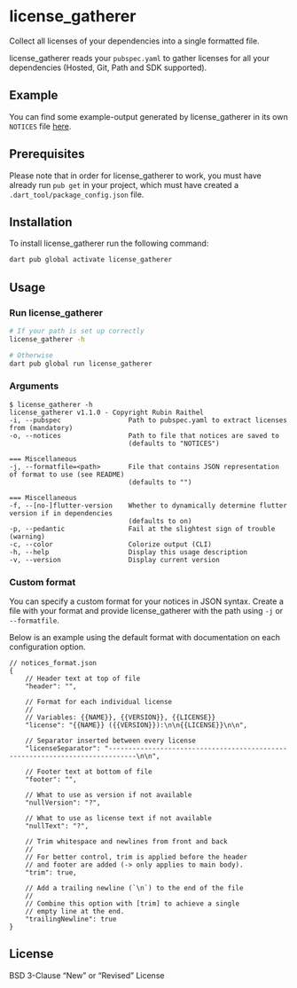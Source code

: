 # license_gatherer

Collect all licenses of your dependencies into a single formatted file.

license_gatherer reads your `pubspec.yaml` to gather licenses for all your dependencies (Hosted, Git, Path and SDK supported).

## Example

You can find some example-output generated by license_gatherer in its own `NOTICES` file [here](https://github.com/Coronon/license_gatherer/blob/master/NOTICES).

## Prerequisites

Please note that in order for license_gatherer to work, you must have already run `pub get` in your project, which must have
created a `.dart_tool/package_config.json` file.

## Installation

To install license_gatherer run the following command:

```bash
dart pub global activate license_gatherer
```

## Usage

### Run license_gatherer

```bash
# If your path is set up correctly
license_gatherer -h

# Otherwise
dart pub global run license_gatherer
```

### Arguments

```console
$ license_gatherer -h
license_gatherer v1.1.0 - Copyright Rubin Raithel
-i, --pubspec                 Path to pubspec.yaml to extract licenses from (mandatory)
-o, --notices                 Path to file that notices are saved to
                              (defaults to "NOTICES")

=== Miscellaneous
-j, --formatfile=<path>       File that contains JSON representation of format to use (see README)
                              (defaults to "")

=== Miscellaneous
-f, --[no-]flutter-version    Whether to dynamically determine flutter version if in dependencies
                              (defaults to on)
-p, --pedantic                Fail at the slightest sign of trouble (warning)
-c, --color                   Colorize output (CLI)
-h, --help                    Display this usage description
-v, --version                 Display current version
```

### Custom format

You can specify a custom format for your notices in JSON syntax.
Create a file with your format and provide license_gatherer with the path using `-j` or `--formatfile`.

Below is an example using the default format with documentation on each configuration option.

```json5
// notices_format.json
{
    // Header text at top of file
    "header": "",
    
    // Format for each individual license
    //
    // Variables: {{NAME}}, {{VERSION}}, {{LICENSE}}
    "license": "{{NAME}} ({{VERSION}}):\n\n{{LICENSE}}\n\n",

    // Separator inserted between every license
    "licenseSeparator": "-----------------------------------------------------------------------------\n\n",

    // Footer text at bottom of file
    "footer": "",

    // What to use as version if not available
    "nullVersion": "?",

    // What to use as license text if not available
    "nullText": "?",

    // Trim whitespace and newlines from front and back
    //
    // For better control, trim is applied before the header
    // and footer are added (-> only applies to main body).
    "trim": true,

    // Add a trailing newline (`\n`) to the end of the file
    //
    // Combine this option with [trim] to achieve a single
    // empty line at the end.
    "trailingNewline": true
}
```

## License

BSD 3-Clause “New” or “Revised” License
